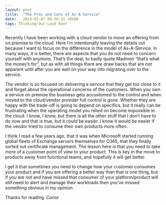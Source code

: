 ```yaml
---
layout: post
title:  "The Pros and Cons of As-A-Service"
date:   2019-02-07 09:56:31 +0100
tags: Thinking-Out-Loud Rant
---
```


<Rant> Recently I have been working with a cloud vendor to move an offering from on premise to the cloud. Here I’m intentionally leaving the details out because I want to focus on the difference in the model of As-A-Service. In many ways, it is better, there are aspects that you do not need to concern yourself with anymore. That’s the deal, to badly quote Madmen “that’s what the money’s for”, but as with all things there are draw backs that are not apparent until after you are well on your way into migrating over to the service.

The vendor is so focused on delivering a service that they get too close to it and forget about the operational concerns of the customers. When you own a service on premise the business gets accustomed to the control and when moved to the cloud/vendor provider full control is gone. Whether they are happy with the trade-off is going to depend on specifics, but it really can be frustrating when the operating model you relied on become impossible in the cloud. I know, I know, but there is all the other stuff that I don’t have to do now and that is true, but it could be easier. I know it would be easier if the vendor tried to consume their own products more often.

I think I read a few years ago, that it was when Microsoft started running global fleets of Exchange servers themselves for O365, that they finally sorted out certificate management. The lesson here is that you need to take more of a customer point of view to your product. This is key in the move to products away from functional teams, and hopefully it will get better.

I get it that sometimes you need to change how your customer consumes your product and if you are offering a better way than that is one thing, but if you are not and have missed that consumer of your platform/product will still need to alert and manage their workloads then you’ve missed something obvious in my opinion. </Rant>

Thanks for reading.
Conor